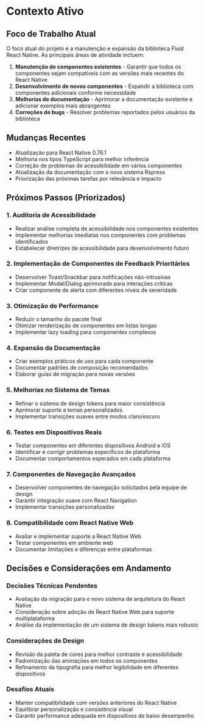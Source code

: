 # Contexto Ativo

## Foco de Trabalho Atual
O foco atual do projeto é a manutenção e expansão da biblioteca Fluid React Native. As principais áreas de atividade incluem:

1. **Manutenção de componentes existentes** - Garantir que todos os componentes sejam compatíveis com as versões mais recentes do React Native
2. **Desenvolvimento de novos componentes** - Expandir a biblioteca com componentes adicionais conforme necessidade
3. **Melhorias de documentação** - Aprimorar a documentação existente e adicionar exemplos mais abrangentes
4. **Correções de bugs** - Resolver problemas reportados pelos usuários da biblioteca

## Mudanças Recentes
- Atualização para React Native 0.76.1
- Melhoria nos tipos TypeScript para melhor inferência
- Correção de problemas de acessibilidade em vários componentes
- Atualização da documentação com o novo sistema Rspress
- Priorização das próximas tarefas por relevância e impacto

## Próximos Passos (Priorizados)

### 1. Auditoria de Acessibilidade
- Realizar análise completa de acessibilidade nos componentes existentes
- Implementar melhorias imediatas nos componentes com problemas identificados
- Estabelecer diretrizes de acessibilidade para desenvolvimento futuro

### 2. Implementação de Componentes de Feedback Prioritários
- Desenvolver Toast/Snackbar para notificações não-intrusivas
- Implementar Modal/Dialog aprimorado para interações críticas
- Criar componente de alerta com diferentes níveis de severidade

### 3. Otimização de Performance
- Reduzir o tamanho do pacote final
- Otimizar renderização de componentes em listas longas
- Implementar lazy loading para componentes complexos

### 4. Expansão da Documentação
- Criar exemplos práticos de uso para cada componente
- Documentar padrões de composição recomendados
- Elaborar guias de migração para novas versões

### 5. Melhorias no Sistema de Temas
- Refinar o sistema de design tokens para maior consistência
- Aprimorar suporte a temas personalizados
- Implementar transições suaves entre modos claro/escuro

### 6. Testes em Dispositivos Reais
- Testar componentes em diferentes dispositivos Android e iOS
- Identificar e corrigir problemas específicos de plataforma
- Documentar comportamentos esperados em cada plataforma

### 7. Componentes de Navegação Avançados
- Desenvolver componentes de navegação solicitados pela equipe de design
- Garantir integração suave com React Navigation
- Implementar transições personalizadas

### 8. Compatibilidade com React Native Web
- Avaliar e implementar suporte a React Native Web
- Testar componentes em ambiente web
- Documentar limitações e diferenças entre plataformas

## Decisões e Considerações em Andamento

### Decisões Técnicas Pendentes
- Avaliação da migração para o novo sistema de arquitetura do React Native
- Consideração sobre adoção de React Native Web para suporte multiplataforma
- Análise da implementação de um sistema de design tokens mais robusto

### Considerações de Design
- Revisão da paleta de cores para melhor contraste e acessibilidade
- Padronização das animações em todos os componentes
- Refinamento da tipografia para melhor legibilidade em diferentes dispositivos

### Desafios Atuais
- Manter compatibilidade com versões anteriores do React Native
- Equilibrar personalização e consistência visual
- Garantir performance adequada em dispositivos de baixo desempenho 